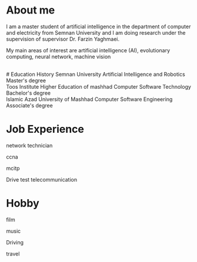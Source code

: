 # About me
I am a master student of artificial intelligence in the department of computer and electricity from Semnan University and I am doing research under the supervision of supervisor Dr. Farzin Yaghmaei.

My main areas of interest are artificial intelligence (AI), evolutionary computing, neural network, machine vision

<br/>
# Education History
Semnan University
Artificial Intelligence and Robotics
Master's degree
<br/>
Toos Institute Higher Education of mashhad
Computer Software Technology
Bachelor's degree
<br/>
Islamic Azad University of Mashhad
Computer Software Engineering
Associate's degree
<br/>

# Job Experience
network technician

ccna

mcitp

Drive test telecommunication

# Hobby
film

music

Driving

travel

